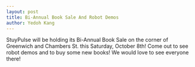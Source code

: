 ```yaml
---
layout: post
title: Bi-Annual Book Sale And Robot Demos
author: Yedoh Kang
---
```

StuyPulse will be holding its Bi-Annual Book Sale on the corner of Greenwich and Chambers St. this Saturday, October 8th! Come out to see robot demos and to buy some new books! We would love to see everyone there!
